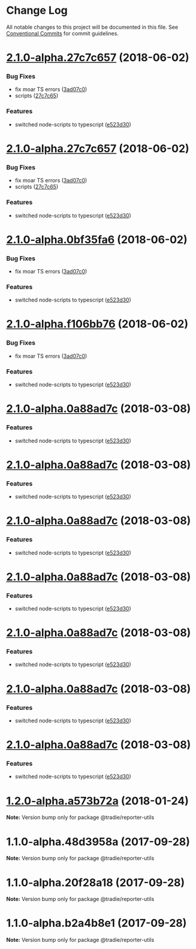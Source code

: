 # Change Log

All notable changes to this project will be documented in this file.
See [Conventional Commits](https://conventionalcommits.org) for commit guidelines.

<a name="2.1.0-alpha.27c7c657"></a>

# [2.1.0-alpha.27c7c657](https://github.com/jameslnewell/tradie-v4/compare/@tradie/reporter-utils@1.1.0...@tradie/reporter-utils@2.1.0-alpha.27c7c657) (2018-06-02)

### Bug Fixes

* fix moar TS errors ([3ad07c0](https://github.com/jameslnewell/tradie-v4/commit/3ad07c0))
* scripts ([27c7c65](https://github.com/jameslnewell/tradie-v4/commit/27c7c65))

### Features

* switched node-scripts to typescript ([e523d30](https://github.com/jameslnewell/tradie-v4/commit/e523d30))

<a name="2.1.0-alpha.27c7c657"></a>

# [2.1.0-alpha.27c7c657](https://github.com/jameslnewell/tradie-v4/compare/@tradie/reporter-utils@1.1.0...@tradie/reporter-utils@2.1.0-alpha.27c7c657) (2018-06-02)

### Bug Fixes

* fix moar TS errors ([3ad07c0](https://github.com/jameslnewell/tradie-v4/commit/3ad07c0))
* scripts ([27c7c65](https://github.com/jameslnewell/tradie-v4/commit/27c7c65))

### Features

* switched node-scripts to typescript ([e523d30](https://github.com/jameslnewell/tradie-v4/commit/e523d30))

<a name="2.1.0-alpha.0bf35fa6"></a>

# [2.1.0-alpha.0bf35fa6](https://github.com/jameslnewell/tradie-v4/compare/@tradie/reporter-utils@1.1.0...@tradie/reporter-utils@2.1.0-alpha.0bf35fa6) (2018-06-02)

### Bug Fixes

* fix moar TS errors ([3ad07c0](https://github.com/jameslnewell/tradie-v4/commit/3ad07c0))

### Features

* switched node-scripts to typescript ([e523d30](https://github.com/jameslnewell/tradie-v4/commit/e523d30))

<a name="2.1.0-alpha.f106bb76"></a>

# [2.1.0-alpha.f106bb76](https://github.com/jameslnewell/tradie-v4/compare/@tradie/reporter-utils@1.1.0...@tradie/reporter-utils@2.1.0-alpha.f106bb76) (2018-06-02)

### Bug Fixes

* fix moar TS errors ([3ad07c0](https://github.com/jameslnewell/tradie-v4/commit/3ad07c0))

### Features

* switched node-scripts to typescript ([e523d30](https://github.com/jameslnewell/tradie-v4/commit/e523d30))

<a name="2.1.0-alpha.0a88ad7c"></a>

# [2.1.0-alpha.0a88ad7c](https://github.com/jameslnewell/tradie-v4/compare/@tradie/reporter-utils@1.1.0...@tradie/reporter-utils@2.1.0-alpha.0a88ad7c) (2018-03-08)

### Features

* switched node-scripts to typescript ([e523d30](https://github.com/jameslnewell/tradie-v4/commit/e523d30))

<a name="2.1.0-alpha.0a88ad7c"></a>

# [2.1.0-alpha.0a88ad7c](https://github.com/jameslnewell/tradie-v4/compare/@tradie/reporter-utils@1.1.0...@tradie/reporter-utils@2.1.0-alpha.0a88ad7c) (2018-03-08)

### Features

* switched node-scripts to typescript ([e523d30](https://github.com/jameslnewell/tradie-v4/commit/e523d30))

<a name="2.1.0-alpha.0a88ad7c"></a>

# [2.1.0-alpha.0a88ad7c](https://github.com/jameslnewell/tradie-v4/compare/@tradie/reporter-utils@1.1.0...@tradie/reporter-utils@2.1.0-alpha.0a88ad7c) (2018-03-08)

### Features

* switched node-scripts to typescript ([e523d30](https://github.com/jameslnewell/tradie-v4/commit/e523d30))

<a name="2.1.0-alpha.0a88ad7c"></a>

# [2.1.0-alpha.0a88ad7c](https://github.com/jameslnewell/tradie-v4/compare/@tradie/reporter-utils@1.1.0...@tradie/reporter-utils@2.1.0-alpha.0a88ad7c) (2018-03-08)

### Features

* switched node-scripts to typescript ([e523d30](https://github.com/jameslnewell/tradie-v4/commit/e523d30))

<a name="2.1.0-alpha.0a88ad7c"></a>

# [2.1.0-alpha.0a88ad7c](https://github.com/jameslnewell/tradie-v4/compare/@tradie/reporter-utils@1.1.0...@tradie/reporter-utils@2.1.0-alpha.0a88ad7c) (2018-03-08)

### Features

* switched node-scripts to typescript ([e523d30](https://github.com/jameslnewell/tradie-v4/commit/e523d30))

<a name="2.1.0-alpha.0a88ad7c"></a>

# [2.1.0-alpha.0a88ad7c](https://github.com/jameslnewell/tradie-v4/compare/@tradie/reporter-utils@1.1.0...@tradie/reporter-utils@2.1.0-alpha.0a88ad7c) (2018-03-08)

### Features

* switched node-scripts to typescript ([e523d30](https://github.com/jameslnewell/tradie-v4/commit/e523d30))

<a name="2.1.0-alpha.0a88ad7c"></a>

# [2.1.0-alpha.0a88ad7c](https://github.com/jameslnewell/tradie-v4/compare/@tradie/reporter-utils@1.1.0...@tradie/reporter-utils@2.1.0-alpha.0a88ad7c) (2018-03-08)

### Features

* switched node-scripts to typescript ([e523d30](https://github.com/jameslnewell/tradie-v4/commit/e523d30))

<a name="1.2.0-alpha.a573b72a"></a>

# [1.2.0-alpha.a573b72a](https://github.com/jameslnewell/tradie-v4/compare/@tradie/reporter-utils@1.1.0...@tradie/reporter-utils@1.2.0-alpha.a573b72a) (2018-01-24)

**Note:** Version bump only for package @tradie/reporter-utils

<a name="1.1.0-alpha.48d3958a"></a>

# 1.1.0-alpha.48d3958a (2017-09-28)

**Note:** Version bump only for package @tradie/reporter-utils

<a name="1.1.0-alpha.20f28a18"></a>

# 1.1.0-alpha.20f28a18 (2017-09-28)

**Note:** Version bump only for package @tradie/reporter-utils

<a name="1.1.0-alpha.b2a4b8e1"></a>

# 1.1.0-alpha.b2a4b8e1 (2017-09-28)

**Note:** Version bump only for package @tradie/reporter-utils
